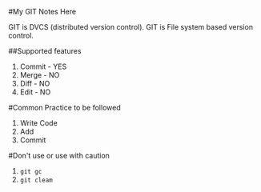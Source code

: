 #My GIT Notes Here

GIT is DVCS (distributed version control).
GIT is File system based version control.

##Supported features

1. Commit - YES
2. Merge	- NO
3. Diff   - NO
4. Edit	  - NO

#Common Practice to be followed
1. Write Code
2. Add
3. Commit

#Don't use or use with caution
1. `git gc`
2. `git cleam`
